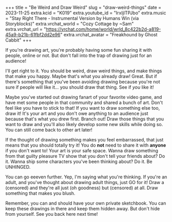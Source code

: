 +++
title = "Be Weird and Draw Weird"
slug = "draw-weird-things"
date = 2023-11-25
extra.kcid = "K019"
extra.youtube_id = "IrxIjlTPJbo"
extra.music = "Stay Right There - Instrumental Version by Humans Win (via Storyblocks)"
extra.vrchat_world = "Cozy Cottage by ~Sam"
extra.vrchat_url = "https://vrchat.com/home/world/wrld_8c422b2d-a819-45a9-b21b-61fbf2dd2e96"
extra.vrchat_avatar = "Freakhound by Ghost Cabbit"
+++

If you're drawing art, you're probably having some fun sharing it with people, online or not. But don't fall into the trap of drawing just for an audience!

I'll get right to it. You should be weird, draw weird things, and make things that make you happy. Maybe that's what you already draw! Great. But if there's something that you've been avoiding drawing because you're not sure if people will like it... you should draw that thing. See if *you* like it!

Maybe you've started out drawing fanart of your favorite video game, and have met some people in that community and shared a bunch of art. Don't feel like you have to stick to that! If you want to draw something else too, draw it! It's your art and you don't owe anything to an audience just because that's what you drew first. Branch out! Draw those things that you want to draw and you'll also likely develop some new skills while doing so. You can still come back to other art later!

If the thought of drawing something makes you feel embarrassed, that just means that you should totally try it! You do **not** need to share it with **anyone** if you don't want to! Your art is your safe space. Wanna draw something from that guilty pleasure TV show that you don't tell your friends about? Do it. Wanna ship some characters you've been thinking about? Do it. Be UNHINGED.

You can go eeeven further. Yep, I'm saying what you're thinking. If you're an adult, and you've thought about drawing adult things, just GO for it! Draw a (censored) and they're all just (oh goodness) but (censored) at all. Draw something that makes you blush.

Remember, you can and should have your own private sketchbook. You can keep these drawings in there and keep them hidden away. But don't hide from yourself. See you back here next time!
